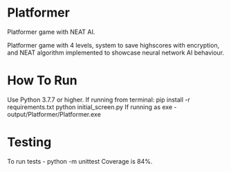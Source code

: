 # Platformer
Platformer game with NEAT AI.

Platformer game with 4 levels, system to save highscores with encryption, and NEAT algorithm implemented to showcase neural network AI behaviour.

# How To Run
Use Python 3.7.7 or higher.
If running from terminal:
pip install -r requirements.txt
python initial_screen.py
If running as exe - output/Platformer/Platformer.exe

# Testing
To run tests - python -m unittest
Coverage is 84%.
